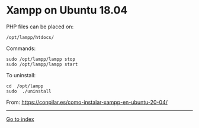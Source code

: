 # Xampp on Ubuntu 18.04

PHP files can be placed on:

    /opt/lampp/htdocs/


Commands:

	sudo /opt/lampp/lampp stop
	sudo /opt/lampp/lampp start

To uninstall:

	cd  /opt/lampp
	sudo  ./uninstall


From:
https://conpilar.es/como-instalar-xampp-en-ubuntu-20-04/


***

[Go to index](../../README.md)
